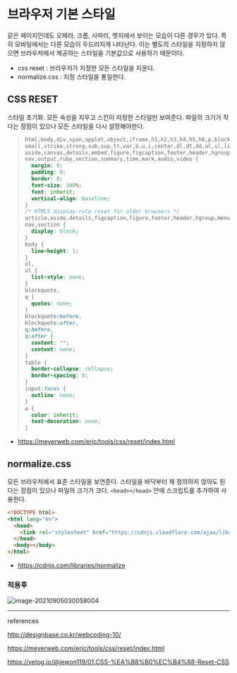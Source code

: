 # 브라우저 기본 스타일 

같은 페이지인데도 오페라, 크롬, 사파리, 엣지에서 보이는 모습이 다른 경우가 있다. 특히 모바일에서는 다른 모습이 두드러지게 나타난다. 이는 별도의 스타일을 지정하지 않으면 브라우저에서 제공하는 스타일을 기본값으로 사용하기 때문이다. 

* css reset : 브라우저가 지정한 모든 스타일을 지운다.
* normalize.css : 지정 스타일을 통일한다.

## CSS RESET

스타일 초기화. 모든 속성을 지우고 스킨이 지정한 스타일만 보여준다. 파일의 크기가 작다는 장점이 있으나 모든 스타일을 다시 설정해야한다.

> ```css
> html,body,div,span,applet,object,iframe,h1,h2,h3,h4,h5,h6,p,blockquote,pre,a,abbr,acronym,address,big,cite,code,del,dfn,em,img,ins,kbd,q,s,samp,
> small,strike,strong,sub,sup,tt,var,b,u,i,center,dl,dt,dd,ol,ul,li,fieldset,form,label,legend,table,caption,tbody,tfoot,thead,tr,th,td,article,
> aside,canvas,details,embed,figure,figcaption,footer,header,hgroup,menu,
> nav,output,ruby,section,summary,time,mark,audio,video {
>   margin: 0;
>   padding: 0;
>   border: 0;
>   font-size: 100%;
>   font: inherit;
>   vertical-align: baseline;
> }
> /* HTML5 display-role reset for older browsers */
> article,aside,details,figcaption,figure,footer,header,hgroup,menu,
> nav,section {
>   display: block;
> }
> body {
>   line-height: 1;
> }
> ol,
> ul {
>   list-style: none;
> }
> blockquote,
> q {
>   quotes: none;
> }
> blockquote:before,
> blockquote:after,
> q:before,
> q:after {
>   content: "";
>   content: none;
> }
> table {
>   border-collapse: collapse;
>   border-spacing: 0;
> }
> input:focus {
>   outline: none;
> }
> a {
>   color: inherit;
>   text-decoration: none;
> }
> ```

* https://meyerweb.com/eric/tools/css/reset/index.html

## normalize.css 

모든 브라우저에서 표준 스타일을 보연준다. 스타일을 바닥부터 재 정의하지 않아도 된다는 장점이 있으나 파일의 크기가 크다. `<head></head>` 안에 스크립트를 추가하여 사용한다.

```html
<!DOCTYPE html>
<html lang="en">
  <head>
    <link rel="stylesheet" href="https://cdnjs.cloudflare.com/ajax/libs/normalize/8.0.1/normalize.min.css" />
  </head>
  <body></body>
</html>
```

* https://cdnjs.com/libraries/normalize

### 적용후

![image-20210905030058004](C:\Users\mingy\AppData\Roaming\Typora\typora-user-images\image-20210905030058004.png)

-----

references

http://designbase.co.kr/webcoding-10/

https://meyerweb.com/eric/tools/css/reset/index.html

https://velog.io/@jewon119/01.CSS-%EA%B8%B0%EC%B4%88-Reset-CSS